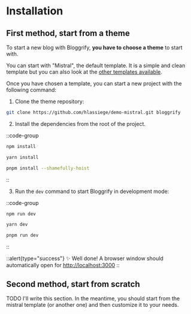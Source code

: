 # Installation

## First method, start from a theme

To start a new blog with Bloggrify, **you have to choose a theme** to start with.

You can start with "Mistral", the default template. It is a simple and clean template but you can also look at the [other templates available](https://bloggrify.com/#templates).

Once you have chosen a template, you can start a new project with the following command:

1. Clone the theme repository:

```bash
git clone https://github.com/hlassiege/demo-mistral.git bloggrify
```

2. Install the dependencies from the root of the project.

::code-group

  ```bash [npm]
  npm install
  ```

  ```bash [yarn]
  yarn install
  ```

  ```bash [pnpm]
  pnpm install --shamefully-hoist
  ```

::

3. Run the `dev` command to start Bloggrify in development mode:

::code-group

```bash [npm]
npm run dev
```

```bash [yarn]
yarn dev
```

```bash [pnpm]
pnpm run dev
```

::

::alert{type="success"}
✨ Well done! A browser window should automatically open for <http://localhost:3000>
::


## Second method, start from scratch

TODO I'll write this section. In the meantime, you should start from the mistral template (or another one) and then customize it to your needs.
